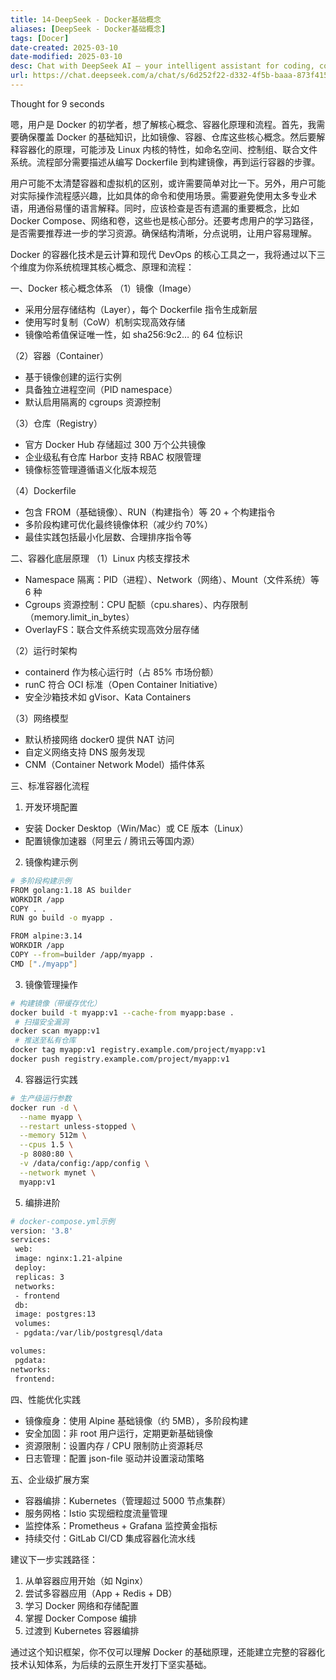 ```yaml
---
title: 14-DeepSeek - Docker基础概念
aliases: [DeepSeek - Docker基础概念]
tags: [Docer]
date-created: 2025-03-10
date-modified: 2025-03-10
desc: Chat with DeepSeek AI – your intelligent assistant for coding, content creation, file reading, and more. Upload documents, engage in long-context conversations, and get expert help in AI, natural language processing, and beyond. | 深度求索（DeepSeek）助力编程代码开发、创意写作、文件处理等任务，支持文件上传及长文本对话，随时为您提供高效的 AI 支持。
url: https://chat.deepseek.com/a/chat/s/6d252f22-d332-4f5b-baaa-873f415554a7
---
```


Thought for 9 seconds

嗯，用户是 Docker 的初学者，想了解核心概念、容器化原理和流程。首先，我需要确保覆盖 Docker 的基础知识，比如镜像、容器、仓库这些核心概念。然后要解释容器化的原理，可能涉及 Linux 内核的特性，如命名空间、控制组、联合文件系统。流程部分需要描述从编写 Dockerfile 到构建镜像，再到运行容器的步骤。

用户可能不太清楚容器和虚拟机的区别，或许需要简单对比一下。另外，用户可能对实际操作流程感兴趣，比如具体的命令和使用场景。需要避免使用太多专业术语，用通俗易懂的语言解释。同时，应该检查是否有遗漏的重要概念，比如 Docker Compose、网络和卷，这些也是核心部分。还要考虑用户的学习路径，是否需要推荐进一步的学习资源。确保结构清晰，分点说明，让用户容易理解。

Docker 的容器化技术是云计算和现代 DevOps 的核心工具之一，我将通过以下三个维度为你系统梳理其核心概念、原理和流程：

一、Docker 核心概念体系
（1）镜像（Image）

* 采用分层存储结构（Layer），每个 Dockerfile 指令生成新层
* 使用写时复制（CoW）机制实现高效存储
* 镜像哈希值保证唯一性，如 sha256:9c2… 的 64 位标识

（2）容器（Container）

* 基于镜像创建的运行实例
* 具备独立进程空间（PID namespace）
* 默认启用隔离的 cgroups 资源控制

（3）仓库（Registry）

* 官方 Docker Hub 存储超过 300 万个公共镜像
* 企业级私有仓库 Harbor 支持 RBAC 权限管理
* 镜像标签管理遵循语义化版本规范

（4）Dockerfile

* 包含 FROM（基础镜像）、RUN（构建指令）等 20 + 个构建指令
* 多阶段构建可优化最终镜像体积（减少约 70%）
* 最佳实践包括最小化层数、合理排序指令等

二、容器化底层原理
（1）Linux 内核支撑技术

* Namespace 隔离：PID（进程）、Network（网络）、Mount（文件系统）等 6 种
* Cgroups 资源控制：CPU 配额（cpu.shares）、内存限制（memory.limit_in_bytes）
* OverlayFS：联合文件系统实现高效分层存储

（2）运行时架构

* containerd 作为核心运行时（占 85% 市场份额）
* runC 符合 OCI 标准（Open Container Initiative）
* 安全沙箱技术如 gVisor、Kata Containers

（3）网络模型

* 默认桥接网络 docker0 提供 NAT 访问
* 自定义网络支持 DNS 服务发现
* CNM（Container Network Model）插件体系

三、标准容器化流程

1. 开发环境配置

* 安装 Docker Desktop（Win/Mac）或 CE 版本（Linux）
* 配置镜像加速器（阿里云 / 腾讯云等国内源）

2. 镜像构建示例

```bash
# 多阶段构建示例
FROM golang:1.18 AS builder
WORKDIR /app
COPY . .
RUN go build -o myapp .

FROM alpine:3.14
WORKDIR /app
COPY --from=builder /app/myapp .
CMD ["./myapp"]
```

3. 镜像管理操作

```bash
# 构建镜像（带缓存优化）
docker build -t myapp:v1 --cache-from myapp:base .
 # 扫描安全漏洞
docker scan myapp:v1
 # 推送至私有仓库
docker tag myapp:v1 registry.example.com/project/myapp:v1
docker push registry.example.com/project/myapp:v1
```

4. 容器运行实践

```bash
# 生产级运行参数
docker run -d \
  --name myapp \
  --restart unless-stopped \
  --memory 512m \
  --cpus 1.5 \
  -p 8080:80 \
  -v /data/config:/app/config \
  --network mynet \
  myapp:v1
```

5. 编排进阶

```bash
# docker-compose.yml示例
version: '3.8'
services:
 web:
 image: nginx:1.21-alpine
 deploy:
 replicas: 3
 networks:
 - frontend
 db:
 image: postgres:13
 volumes:
 - pgdata:/var/lib/postgresql/data

volumes:
 pgdata:
networks:
 frontend:
```

四、性能优化实践

* 镜像瘦身：使用 Alpine 基础镜像（约 5MB），多阶段构建
* 安全加固：非 root 用户运行，定期更新基础镜像
* 资源限制：设置内存 / CPU 限制防止资源耗尽
* 日志管理：配置 json-file 驱动并设置滚动策略

五、企业级扩展方案

* 容器编排：Kubernetes（管理超过 5000 节点集群）
* 服务网格：Istio 实现细粒度流量管理
* 监控体系：Prometheus + Grafana 监控黄金指标
* 持续交付：GitLab CI/CD 集成容器化流水线

建议下一步实践路径：

1. 从单容器应用开始（如 Nginx）
2. 尝试多容器应用（App + Redis + DB）
3. 学习 Docker 网络和存储配置
4. 掌握 Docker Compose 编排
5. 过渡到 Kubernetes 容器编排

通过这个知识框架，你不仅可以理解 Docker 的基础原理，还能建立完整的容器化技术认知体系，为后续的云原生开发打下坚实基础。
